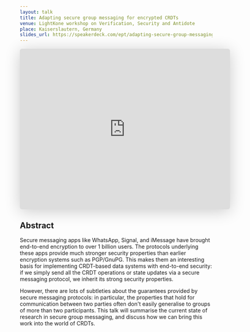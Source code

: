 ```yaml
---
layout: talk
title: Adapting secure group messaging for encrypted CRDTs
venue: LightKone workshop on Verification, Security and Antidote
place: Kaiserslautern, Germany
slides_url: https://speakerdeck.com/ept/adapting-secure-group-messaging-for-encrypted-crdts
---
```


<iframe class="speakerdeck-iframe" frameborder="0" src="https://speakerdeck.com/player/b073059e8cba471293d33b2c453108cf" title="Adapting secure group messaging for encrypted CRDTs" allowfullscreen="true" mozallowfullscreen="true" webkitallowfullscreen="true" style="border: 0px; background: padding-box padding-box rgba(0, 0, 0, 0.1); margin: 0px; padding: 0px; border-radius: 6px; box-shadow: rgba(0, 0, 0, 0.2) 0px 5px 40px; width: 550px; height: 420px;" data-ratio="1.3333333333333333"></iframe>


Abstract
--------

Secure messaging apps like WhatsApp, Signal, and iMessage have brought end-to-end encryption to over
1 billion users. The protocols underlying these apps provide much stronger security properties than
earlier encryption systems such as PGP/GnuPG. This makes them an interesting basis for implementing
CRDT-based data systems with end-to-end security: if we simply send all the CRDT operations or state
updates via a secure messaging protocol, we inherit its strong security properties.

However, there are lots of subtleties about the guarantees provided by secure messaging protocols:
in particular, the properties that hold for communication between two parties often don't easily
generalise to groups of more than two participants. This talk will summarise the current state of
research in secure group messaging, and discuss how we can bring this work into the world of CRDTs.
